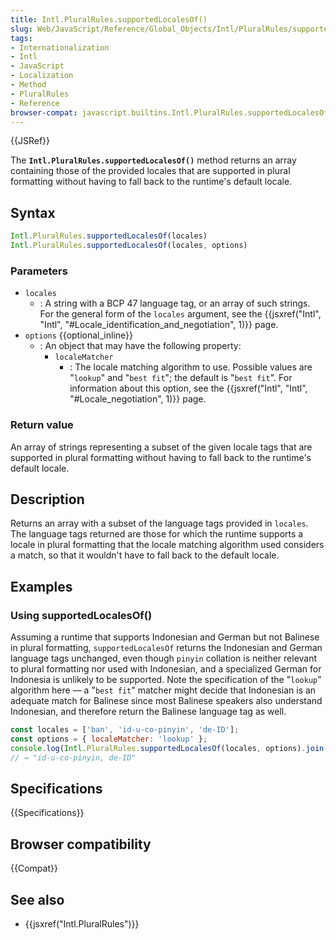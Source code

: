 ```yaml
---
title: Intl.PluralRules.supportedLocalesOf()
slug: Web/JavaScript/Reference/Global_Objects/Intl/PluralRules/supportedLocalesOf
tags:
- Internationalization
- Intl
- JavaScript
- Localization
- Method
- PluralRules
- Reference
browser-compat: javascript.builtins.Intl.PluralRules.supportedLocalesOf
---
```

{{JSRef}}

The **`Intl.PluralRules.supportedLocalesOf()`** method returns an array
containing those of the provided locales that are supported in plural formatting
without having to fall back to the runtime's default locale.

## Syntax

```js
Intl.PluralRules.supportedLocalesOf(locales)
Intl.PluralRules.supportedLocalesOf(locales, options)
```

### Parameters

*   `locales`
    *   : A string with a BCP 47 language tag, or an array of such strings. For the
        general form of the `locales` argument, see the
        {{jsxref("Intl",
		"Intl", "#Locale_identification_and_negotiation", 1)}}
        page.
*   `options` {{optional_inline}}
    *   : An object that may have the following property:
        *   `localeMatcher`
            *   : The locale matching algorithm to use. Possible values are "`lookup`"
                and "`best fit`"; the default is "`best fit`". For information about
                this option, see the
                {{jsxref("Intl", "Intl", "#Locale_negotiation", 1)}}
                page.

### Return value

An array of strings representing a subset of the given locale tags that are
supported in plural formatting without having to fall back to the runtime's
default locale.

## Description

Returns an array with a subset of the language tags provided in `locales`. The
language tags returned are those for which the runtime supports a locale in
plural formatting that the locale matching algorithm used considers a match, so
that it wouldn't have to fall back to the default locale.

## Examples

### Using supportedLocalesOf()

Assuming a runtime that supports Indonesian and German but not Balinese in
plural formatting, `supportedLocalesOf` returns the Indonesian and German
language tags unchanged, even though `pinyin` collation is neither relevant to
plural formatting nor used with Indonesian, and a specialized German for
Indonesia is unlikely to be supported. Note the specification of the "`lookup`"
algorithm here — a "`best fit`" matcher might decide that Indonesian is an
adequate match for Balinese since most Balinese speakers also understand
Indonesian, and therefore return the Balinese language tag as well.

```js
const locales = ['ban', 'id-u-co-pinyin', 'de-ID'];
const options = { localeMatcher: 'lookup' };
console.log(Intl.PluralRules.supportedLocalesOf(locales, options).join(', '));
// → "id-u-co-pinyin, de-ID"
```

## Specifications

{{Specifications}}

## Browser compatibility

{{Compat}}

## See also

*   {{jsxref("Intl.PluralRules")}}
